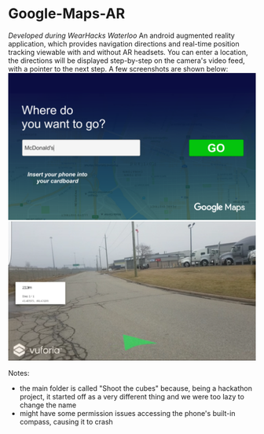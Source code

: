 # Google-Maps-AR
*Developed during WearHacks Waterloo*
An android augmented reality application, which provides navigation directions and real-time position tracking viewable with and without AR headsets.
You can enter a location, the directions will be displayed step-by-step on the camera's video feed, with a pointer to the next step.
A few screenshots are shown below:
![Main screen](Screenshots/main_screen.png "Main screen")
![On the road](Screenshots/navigation.png "On the road")

Notes:
- the main folder is called "Shoot the cubes" because, being a hackathon project, it started off as a very different thing and we were too lazy to change the name
- might have some permission issues accessing the phone's built-in compass, causing it to crash
